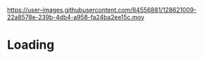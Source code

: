 

https://user-images.githubusercontent.com/84556881/128621009-22a8578e-239b-4db4-a958-fa24ba2ee15c.mov

# Loading
